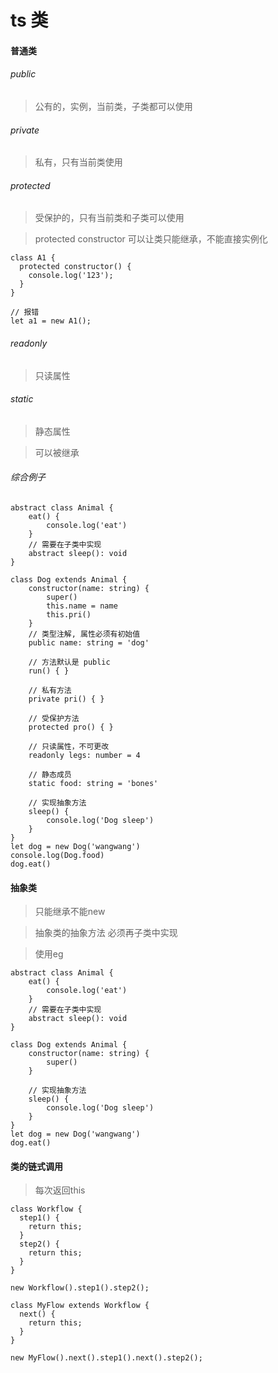 <!--
 * @LastEditors: wudan01
 * @description: 文件描述
-->

# ts 类

#### 普通类

###### public
> 公有的，实例，当前类，子类都可以使用

###### private
> 私有，只有当前类使用

###### protected
> 受保护的，只有当前类和子类可以使用

> protected constructor 可以让类只能继承，不能直接实例化
```
class A1 {
  protected constructor() {
    console.log('123');
  }
}

// 报错
let a1 = new A1();
```
###### readonly
> 只读属性

###### static
> 静态属性

> 可以被继承

###### 综合例子
```
abstract class Animal {
    eat() {
        console.log('eat')
    }
    // 需要在子类中实现
    abstract sleep(): void
}

class Dog extends Animal {
    constructor(name: string) {
        super()
        this.name = name
        this.pri()
    }
    // 类型注解, 属性必须有初始值
    public name: string = 'dog'
    
    // 方法默认是 public 
    run() { }
    
    // 私有方法
    private pri() { }

    // 受保护方法
    protected pro() { }

    // 只读属性，不可更改
    readonly legs: number = 4

    // 静态成员 
    static food: string = 'bones'

    // 实现抽象方法
    sleep() {
        console.log('Dog sleep')
    }
}
let dog = new Dog('wangwang')
console.log(Dog.food)
dog.eat()
```

#### 抽象类
> 只能继承不能new

> 抽象类的抽象方法 必须再子类中实现

> 使用eg
```
abstract class Animal {
    eat() {
        console.log('eat')
    }
    // 需要在子类中实现
    abstract sleep(): void
}

class Dog extends Animal {
    constructor(name: string) {
        super()
    }

    // 实现抽象方法
    sleep() {
        console.log('Dog sleep')
    }
}
let dog = new Dog('wangwang')
dog.eat()
```

#### 类的链式调用
> 每次返回this
```
class Workflow {
  step1() {
    return this;
  }
  step2() {
    return this;
  }
}

new Workflow().step1().step2();

class MyFlow extends Workflow {
  next() {
    return this;
  }
}

new MyFlow().next().step1().next().step2();
```